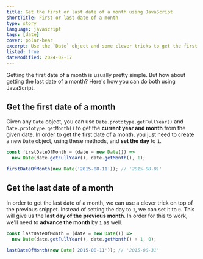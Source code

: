 ```yaml
---
title: Get the first or last date of a month using JavaScript
shortTitle: First or last date of a month
type: story
language: javascript
tags: [date]
cover: polar-bear
excerpt: Use the `Date` object and some clever tricks to get the first or last date of a month in JavaScript.
listed: true
dateModified: 2024-02-17
---
```


Getting the first date of a month is usually pretty simple. But how about getting the last date of a month? Here's how you can do both using JavaScript.

## Get the first date of a month

Given any `Date` object, you can use `Date.prototype.getFullYear()` and `Date.prototype.getMonth()` to get the **current year and month** from the given date. In order to get the first date of a month, you just need to create a new `Date` object, using these methods, and **set the day** to `1`.

```js
const firstDateOfMonth = (date = new Date()) =>
  new Date(date.getFullYear(), date.getMonth(), 1);

firstDateOfMonth(new Date('2015-08-11')); // '2015-08-01'
```

## Get the last date of a month

In order to get the last date of a month, we can use a clever trick on top of the previous snippet. Instead of setting the day to `1`, we can set it to `0`. This will give us the **last day of the previous month**. In order for this to work, we'll need to **advance the month** by `1` as well.

```js
const lastDateOfMonth = (date = new Date()) =>
  new Date(date.getFullYear(), date.getMonth() + 1, 0);

lastDateOfMonth(new Date('2015-08-11')); // '2015-08-31'
```
